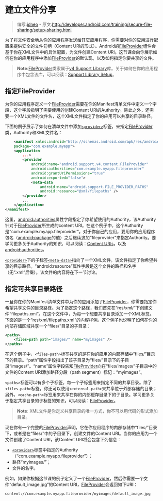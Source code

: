 # 建立文件分享

> 编写:[jdneo](https://github.com/jdneo) - 原文:<http://developer.android.com/training/secure-file-sharing/setup-sharing.html>

为了将文件安全地从你的应用程序发送给其它应用程序，你需要对你的应用进行配置来提供安全的文件句柄（Content URI的形式）。Android的[FileProvider](http://developer.android.com/reference/android/support/v4/content/FileProvider.html)组件会基于你在XML文件中的具体配置，为文件创建Content URI。这节课会向你展示如何在你的应用程序中添加[FileProvider](http://developer.android.com/reference/android/support/v4/content/FileProvider.html)的默认现，以及如何指定你要共享的文件。

> **Note:**[FileProvider](http://developer.android.com/reference/android/support/v4/content/FileProvider.html)类隶属于[v4 Support Library](http://developer.android.com/tools/support-library/features.html#v4)库。关于如何在你的应用程序中包含该库，可以阅读：[Support Library Setup](http://developer.android.com/tools/support-library/setup.html)。

## 指定FileProvider

为你的应用程序定义一个[FileProvider](http://developer.android.com/reference/android/support/v4/content/FileProvider.html)需要在你的Manifest清单文件中定义一个字段，这个字段指明了需要使用的创建Content URI的Authority。除此之外，还需要一个XML文件的文件名，这个XML文件指定了你的应用可以共享的目录路径。

下面的例子展示了如何在清单文件中添加[`<provider>`](http://developer.android.com/guide/topics/manifest/provider-element.html)标签，来指定[FileProvider](http://developer.android.com/reference/android/support/v4/content/FileProvider.html)类，Authority和XML文件名：

```xml
    <manifest xmlns:android="http://schemas.android.com/apk/res/android"
    package="com.example.myapp">
    <application
        ...>
        <provider
            android:name="android.support.v4.content.FileProvider"
            android:authorities="com.example.myapp.fileprovider"
            android:grantUriPermissions="true"
            android:exported="false">
            <meta-data
                android:name="android.support.FILE_PROVIDER_PATHS"
                android:resource="@xml/filepaths" />
        </provider>
        ...
    </application>
</manifest>
```
这里，[android:authorities](http://developer.android.com/guide/topics/manifest/provider-element.html#auth)属性字段指定了你希望使用的Authority，该Authority针对于[FileProvider](http://developer.android.com/reference/android/support/v4/content/FileProvider.html)所生成的content URI。在这个例子中，这个Authority是“com.example.myapp.fileprovider”。对于你自己的应用，要用你的应用程序包名（[android:package](http://developer.android.com/guide/topics/manifest/manifest-element.html#package)的值）之后继续追加“fileprovider”来指定Authority。要学习更多关于Authority的知识，可以阅读：[Content URIs](http://developer.android.com/guide/topics/providers/content-provider-basics.html#ContentURIs)，以及[android:authorities](http://developer.android.com/guide/topics/manifest/provider-element.html#auth)。

[`<provider>`](http://developer.android.com/guide/topics/manifest/provider-element.html)下的子标签[`<meta-data>`](http://developer.android.com/guide/topics/manifest/meta-data-element.html)指向了一个XML文件，该文件指定了你希望共享的目录路径。“android:resource”属性字段是这个文件的路径和名字（无“.xml”后缀）。该文件的内容将在下一节讨论。

## 指定可共享目录路径

一旦你在你的Manifest清单文件中为你的应用添加了[FileProvider](http://developer.android.com/reference/android/support/v4/content/FileProvider.html)，你需要指定你希望共享文件的目录路径。为了指定这个路径，我们首先在“res/xml/”下创建文件“filepaths.xml”。在这个文件中，为每一个想要共享目录添加一个XML标签。下面的是一个“res/xml/filepaths.xml”的内容样例。这个例子也说明了如何在你的内部存储区域共享一个“files/”目录的子目录：

```xml
<paths>
    <files-path path="images/" name="myimages" />
</paths>
```

在这个例子中，`<files-path>`标签共享的是在你的应用的内部存储中“files/”目录下的目录。“path”属性字段指出了该子目录为“files/”目录下的子目录“images/”。“name”属性字段告知[FileProvider](http://developer.android.com/reference/android/support/v4/content/FileProvider.html)向在“files/images/”子目录中的文件的Content URI添加路径分段（path segment）标记：“myimages”。

`<paths>`标签可以有多个子标签，每一个子标签用来指定不同的共享目录。除了`<files-path>`标签，你还可以使用`<external-path>`来共享位于外部存储的目录；另外，`<cache-path>`标签用来共享在你的内部缓存目录下的子目录。学习更多关于指定共享目录的子标签的知识，可以阅读：[FileProvider](http://developer.android.com/reference/android/support/v4/content/FileProvider.html)。

> **Note:** XML文件是你定义共享目录的唯一方式，你不可以用代码的形式添加目录。

现在你有一个完整的[FileProvider](http://developer.android.com/reference/android/support/v4/content/FileProvider.html)声明，它在你应用程序的内部存储中“files/”目录下，或者是在“files/”中的子目录下，创建文件的Content URI。当你的应用为一个文件创建了Content URI，该Content URI将会包含下列信息：
- [`<provider>`](http://developer.android.com/guide/topics/manifest/provider-element.html)标签中指定的Authority（“com.example.myapp.fileprovider”）；
- 路径“myimages/”；
- 文件的名字。

例如，如果你根据这节课的例子定义了一个[FileProvider](http://developer.android.com/reference/android/support/v4/content/FileProvider.html)，然后你需要一个文件“default_image.jpg”的Content URI，[FileProvider](http://developer.android.com/reference/android/support/v4/content/FileProvider.html)会返回如下URI：

```
content://com.example.myapp.fileprovider/myimages/default_image.jpg
```
